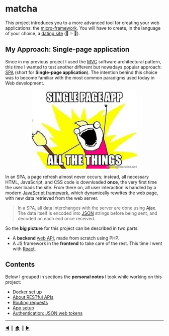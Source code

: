 # matcha
This project introduces you to a more advanced tool for creating your web applications: the [micro-framework](https://en.wikipedia.org/wiki/Microframework). You will have to create, in the language of your choice, a [dating site](https://en.wikipedia.org/wiki/Online_dating_service) (🍆 💦 🍑).

## My Approach: Single-page application
Since in my previous project I used the [MVC](https://en.wikipedia.org/wiki/Model%E2%80%93view%E2%80%93controller) software architectural pattern, this time I wanted to test another different but nowadays popular approach: [SPA](https://en.wikipedia.org/wiki/Single-page_application) (short for **Single-page application**). The intention behind this choice was to become familiar with the most common paradigms used today in Web development.

<p align="center"><img src="./README/images/spa_all.jpeg" height="250" /></p>

In an SPA, a page refresh almost never occurs; instead, all necessary HTML, JavaScript, and CSS code is downloaded **once**, the very first time the user loads the site. From there on, all user interaction is handled by a modern [JavaScript framework](https://en.wikipedia.org/wiki/Single-page_application#JavaScript_frameworks), which dynamically rewrites the web page, with new data retrieved from the web server.

> In a SPA, all data interchanges with the server are done using [Ajax](https://en.wikipedia.org/wiki/Ajax_(programming)). The data itself is encoded into [JSON](https://en.wikipedia.org/wiki/JSON) strings before being sent, and decoded on each end once received.

So the **big picture** for this project can be described in two parts:

* A **backend** [web API](https://en.wikipedia.org/wiki/Web_API), made from scratch using PHP.
* A JS framework in the **frontend** to take care of the rest. This time I went with [React](https://reactjs.org/).

## Contents
Below I grouped in sections the **personal notes** I took while working on this project:

* [Docker set up](./README/docker.md)
* [About RESTful APIs](./README/restful.md)
* [Routing requests](./README/router.md)
* [App setup](./README/setup.md)
* [Authentication: JSON web tokens](./README/jwt.md)

---
[:arrow_backward:][back] ║ [:house:][home] ║ [:arrow_forward:][next]

<!-- navigation -->
[home]: #
[back]: #
[next]: ./README/docker.md